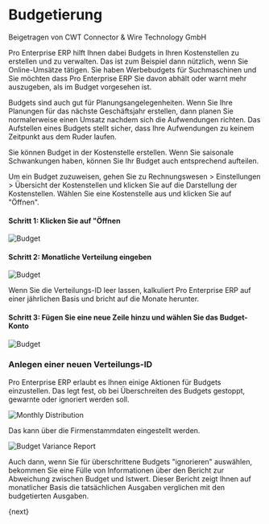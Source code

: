 <!-- add-breadcrumbs -->
# Budgetierung
<span class="text-muted contributed-by">Beigetragen von CWT Connector & Wire Technology GmbH</span>

Pro Enterprise ERP hilft Ihnen dabei Budgets in Ihren Kostenstellen zu erstellen und zu verwalten. Das ist zum Beispiel dann nützlich, wenn Sie Online-Umsätze tätigen. Sie haben Werbebudgets für Suchmaschinen und Sie möchten dass Pro Enterprise ERP Sie davon abhält oder warnt mehr auszugeben, als im Budget vorgesehen ist.

Budgets sind auch gut für Planungsangelegenheiten. Wenn Sie Ihre Planungen für das nächste Geschäftsjahr erstellen, dann planen Sie normalerweise einen Umsatz nachdem sich die Aufwendungen richten. Das Aufstellen eines Budgets stellt sicher, dass Ihre Aufwendungen zu keinem Zeitpunkt aus dem Ruder laufen.

Sie können Budget in der Kostenstelle erstellen. Wenn Sie saisonale Schwankungen haben, können Sie Ihr Budget auch entsprechend aufteilen.

Um ein Budget zuzuweisen, gehen Sie zu Rechnungswesen > Einstellungen > Übersicht der Kostenstellen und klicken Sie auf die Darstellung der Kostenstellen. Wählen Sie eine Kostenstelle aus und klicken Sie auf "Öffnen".

#### Schritt 1: Klicken Sie auf "Öffnen

<img class="screenshot" alt="Budget" src="/docs/assets/img/accounts/budgeting-cost-center.png">

#### Schritt 2: Monatliche Verteilung eingeben


<img class="screenshot" alt="Budget" src="/docs/assets/img/accounts/budget-account.png">

Wenn Sie die Verteilungs-ID leer lassen, kalkuliert Pro Enterprise ERP auf einer jährlichen Basis und bricht auf die Monate herunter.

#### Schritt 3: Fügen Sie eine neue Zeile hinzu und wählen Sie das Budget-Konto


<img class="screenshot" alt="Budget" src="/docs/assets/img/accounts/budget-account.png"> 

### Anlegen einer neuen Verteilungs-ID

Pro Enterprise ERP erlaubt es Ihnen einige Aktionen für Budgets einzustellen. Das legt fest, ob bei Überschreiten des Budgets gestoppt, gewarnte oder ignoriert werden soll.

<img class="screenshot" alt="Monthly Distribution" src="/docs/assets/img/accounts/monthly-budget-distribution.png">

Das kann über die Firmenstammdaten eingestellt werden.

<img class="screenshot" alt="Budget Variance Report" src="/docs/assets/img/accounts/budget-variance-report.png">

Auch dann, wenn Sie für überschrittene Budgets "ignorieren" auswählen, bekommen Sie eine Fülle von Informationen über den Bericht zur Abweichung zwischen Budget und Istwert. Dieser Bericht zeigt Ihnen auf monatlicher Basis die tatsächlichen Ausgaben verglichen mit den budgetierten Ausgaben.

{next}
